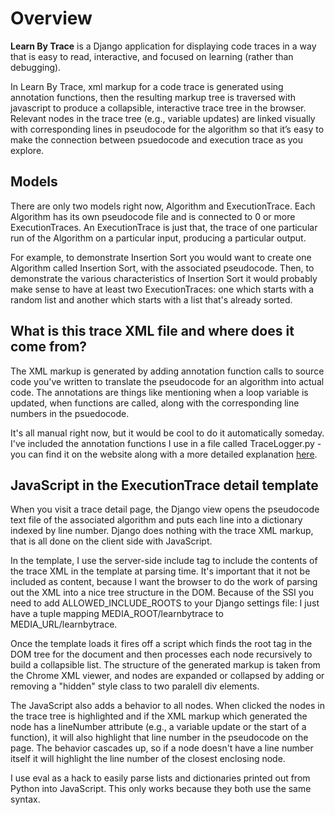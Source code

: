 # Overview #

**Learn By Trace** is a Django application for displaying code traces in a way that is easy to read, interactive, and focused on learning (rather than debugging).

In Learn By Trace, xml markup for a code trace is generated using annotation functions, then the resulting markup tree is traversed with javascript to produce a collapsible, interactive trace tree in the browser. Relevant nodes in the trace tree (e.g., variable updates) are linked visually with corresponding lines in pseudocode for the algorithm so that it’s easy to make the connection between psuedocode and execution trace as you explore.

## Models ##

There are only two models right now, Algorithm and ExecutionTrace. Each Algorithm has its own pseudocode file and is connected to 0 or more ExecutionTraces. An ExecutionTrace is just that, the trace of one particular run of the Algorithm on a particular input, producing a particular output. 

For example, to demonstrate Insertion Sort you would want to create one Algorithm called Insertion Sort, with the associated pseudocode. Then, to demonstrate the various characteristics of Insertion Sort it would probably make sense to have at least two ExecutionTraces: one which starts with a random list and another which starts with a list that's already sorted.

## What is this trace XML file and where does it come from? ##

The XML markup is generated by adding annotation function calls to source code you've written to translate the pseudocode for an algorithm into actual code. The annotations are things like mentioning when a loop variable is updated, when functions are called, along with the corresponding line numbers in the psuedocode. 

It's all manual right now, but it would be cool to do it automatically someday. I've included the annotation functions I use in a file called TraceLogger.py - you can find it on the website along with a more detailed explanation [here](http://lifeasymptotic.com/learnbytrace/add/).

## JavaScript in the ExecutionTrace detail template ##

When you visit a trace detail page, the Django view opens the pseudocode text file of the associated algorithm and puts each line into a dictionary indexed by line number. Django does nothing with the trace XML markup, that is all done on the client side with JavaScript.

In the template, I use the server-side include tag to include the contents of the trace XML in the template at parsing time. It's important that it not be included as content, because I want the browser to do the work of parsing out the XML into a nice tree structure in the DOM.  Because of the SSI you need to add ALLOWED_INCLUDE_ROOTS to your Django settings file: I just have a tuple mapping MEDIA_ROOT/learnbytrace to MEDIA_URL/learnbytrace.

Once the template loads it fires off a script which finds the root <trace> tag in the DOM tree for the document and then processes each node recursively to build a collapsible list. The structure of the generated markup is taken from the Chrome XML viewer, and nodes are expanded or collapsed by adding or removing a "hidden" style class to two paralell div elements.

The JavaScript also adds a behavior to all nodes. When clicked the nodes in the trace tree is highlighted and if the XML markup which generated the node has a lineNumber attribute (e.g., a variable update or the start of a function), it will also highlight that line number in the pseudocode on the page. The behavior cascades up, so if a node doesn't have a line number itself it will highlight the line number of the closest enclosing node.

I use eval as a hack to easily parse lists and dictionaries printed out from Python into JavaScript. This only works because they both use the same syntax.